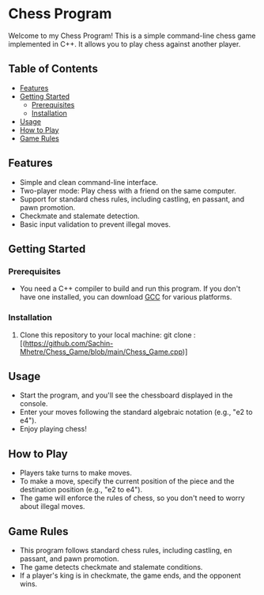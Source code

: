 # Chess Program

Welcome to my Chess Program! This is a simple command-line chess game implemented in C++. It allows you to play chess against another player.

## Table of Contents
- [Features](#features)
- [Getting Started](#getting-started)
  - [Prerequisites](#prerequisites)
  - [Installation](#installation)
- [Usage](#usage)
- [How to Play](#how-to-play)
- [Game Rules](#game-rules)


## Features
- Simple and clean command-line interface.
- Two-player mode: Play chess with a friend on the same computer.
- Support for standard chess rules, including castling, en passant, and pawn promotion.
- Checkmate and stalemate detection.
- Basic input validation to prevent illegal moves.

## Getting Started

### Prerequisites
- You need a C++ compiler to build and run this program. If you don't have one installed, you can download [GCC](https://gcc.gnu.org/install/index.html) for various platforms.

### Installation
1. Clone this repository to your local machine:
   git clone : [(https://github.com/Sachin-Mhetre/Chess_Game/blob/main/Chess_Game.cpp)]

## Usage
- Start the program, and you'll see the chessboard displayed in the console.
- Enter your moves following the standard algebraic notation (e.g., "e2 to e4").
- Enjoy playing chess!

## How to Play
- Players take turns to make moves.
- To make a move, specify the current position of the piece and the destination position (e.g., "e2 to e4").
- The game will enforce the rules of chess, so you don't need to worry about illegal moves.

## Game Rules
- This program follows standard chess rules, including castling, en passant, and pawn promotion.
- The game detects checkmate and stalemate conditions.
- If a player's king is in checkmate, the game ends, and the opponent wins.
   

